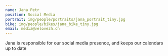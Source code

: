 ```yaml
---
name: Jana Petr
position: Social Media
portrait: img/people/portraits/jana_portrait_tiny.jpg
bike: img/people/bikes/jana_bike_tiny.jpg
email: media@velovezh.ch
---
```

Jana is responsible for our social media presence, and keeps our calendars up to date